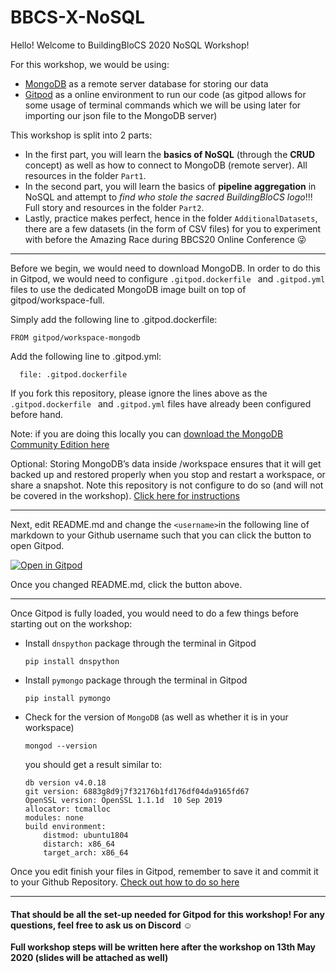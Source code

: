 # BBCS-X-NoSQL

Hello! Welcome to BuildingBloCS 2020 NoSQL Workshop!

For this workshop, we would be using:
- [MongoDB](https://www.mongodb.com) as a remote server database for storing our data
- [Gitpod](https://www.gitpod.io) as a online environment to run our code (as gitpod allows for some usage of terminal commands which we will be using later for importing our json file to the MongoDB server)

This workshop is split into 2 parts:
- In the first part, you will learn the **basics of NoSQL** (through the **CRUD** concept) as well as how to connect to MongoDB (remote server). All resources in the folder `Part1`.
- In the second part, you will learn the basics of **pipeline aggregation** in NoSQL and attempt to _find who stole the sacred BuildingBloCS logo_!!! Full story and resources in the folder `Part2`.
- Lastly, practice makes perfect, hence in the folder `AdditionalDatasets`, there are a few datasets (in the form of CSV files) for you to experiment with before the Amazing Race during BBCS20 Online Conference :stuck_out_tongue_winking_eye:

---

Before we begin, we would need to download MongoDB. In order to do this in Gitpod, we would need to configure  `.gitpod.dockerfile ` and `.gitpod.yml` files to use the dedicated MongoDB image built on top of gitpod/workspace-full.

Simply add the following line to .gitpod.dockerfile:

```
FROM gitpod/workspace-mongodb
```

Add the following line to .gitpod.yml:

```image:
  file: .gitpod.dockerfile
```
If you fork this repository, please ignore the lines above as the `.gitpod.dockerfile ` and `.gitpod.yml` files have already been configured before hand.

Note: if you are doing this locally you can [download the MongoDB Community Edition here](https://docs.mongodb.com/manual/administration/install-community/)

Optional: Storing MongoDB’s data inside /workspace ensures that it will get backed up and restored properly when you stop and restart a workspace, or share a snapshot. Note this repository is not configure to do so (and will not be covered in the workshop). [Click here for instructions](https://www.gitpod.io/blog/gitpodify/#running-init-scripts)


---

Next, edit README.md and change the `<username>`in the following line of markdown to your Github username such that you can click the button to open Gitpod.

[![Open in Gitpod](https://gitpod.io/button/open-in-gitpod.svg)](https://gitpod.io/#https://github.com/thepoppycat/BBCS-X-NoSQL)

Once you changed README.md, click the button above.

---

Once Gitpod is fully loaded, you would need to do a few things before starting out on the workshop:
- Install `dnspython` package through the terminal in Gitpod
  ```
  pip install dnspython
  ```
- Install `pymongo` package through the terminal in Gitpod
  ```
  pip install pymongo
  ```
- Check for the version of `MongoDB` (as well as whether it is in your workspace)
  ```
  mongod --version
  ```
  you should get a result similar to:
  ```
  db version v4.0.18
  git version: 6883g8d9j7f32176b1fd176df04da9165fd67
  OpenSSL version: OpenSSL 1.1.1d  10 Sep 2019
  allocator: tcmalloc
  modules: none
  build environment:
      distmod: ubuntu1804
      distarch: x86_64
      target_arch: x86_64
  ```

Once you edit finish your files in Gitpod, remember to save it and commit it to your Github Repository. [Check out how to do so here](https://www.gitpod.io/docs/git/)

---

#### That should be all the set-up needed for Gitpod for this workshop! For any questions, feel free to ask us on Discord :relaxed:

**Full workshop steps will be written here after the workshop on 13th May 2020 (slides will be attached as well)**

